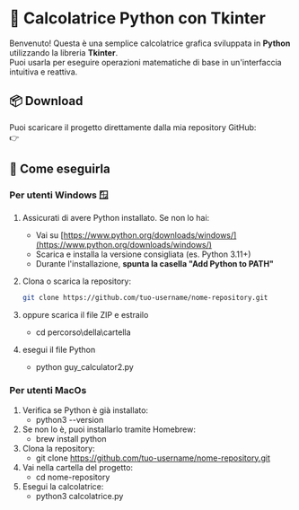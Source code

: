 # 🧮 Calcolatrice Python con Tkinter

Benvenuto! Questa è una semplice calcolatrice grafica sviluppata in **Python** utilizzando la libreria **Tkinter**.  
Puoi usarla per eseguire operazioni matematiche di base in un'interfaccia intuitiva e reattiva.

## 📦 Download

Puoi scaricare il progetto direttamente dalla mia repository GitHub:  
👉 

## 🚀 Come eseguirla

### Per utenti **Windows** 🪟

1. Assicurati di avere Python installato. Se non lo hai:
   - Vai su [https://www.python.org/downloads/windows/](https://www.python.org/downloads/windows/)
   - Scarica e installa la versione consigliata (es. Python 3.11+)
   - Durante l'installazione, **spunta la casella "Add Python to PATH"**

2. Clona o scarica la repository:
   ```bash
   git clone https://github.com/tuo-username/nome-repository.git

3. oppure scarica il file ZIP e estrailo
   - cd percorso\della\cartella

4. esegui il file Python
   - python guy_calculator2.py

###  Per utenti **MacOs**

1. Verifica se Python è già installato:
   - python3 --version
2. Se non lo è, puoi installarlo tramite Homebrew:
   - brew install python
3. Clona la repository:
   - git clone https://github.com/tuo-username/nome-repository.git
4. Vai nella cartella del progetto:
   - cd nome-repository
5. Esegui la calcolatrice:
   - python3 calcolatrice.py

